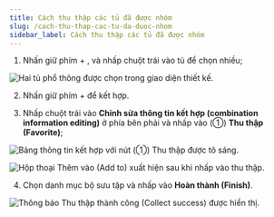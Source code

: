 ```yaml
---
title: Cách thu thập các tủ đã được nhóm
slug: /cach-thu-thap-cac-tu-da-duoc-nhom
sidebar_label: Cách thu thập các tủ đã được nhóm
---
```


1. Nhấn giữ phím  + , và nhấp chuột trái vào tủ để chọn nhiều;

![Hai tủ phổ thông được chọn trong giao diện thiết kế.](https://storage.googleapis.com/jegavn_kb/images/00784415-f3dc-45ca-bdb3-5ae553ceb33d.png)

2. Nhấn giữ phím  +  để kết hợp.

3. Nhấp chuột trái vào **Chỉnh sửa thông tin kết hợp (combination information editing)** ở phía bên phải và nhấp vào (①) **Thu thập (Favorite)**;

![Bảng thông tin kết hợp với nút (①) Thu thập được tô sáng.](https://storage.googleapis.com/jegavn_kb/images/3f329e42-4a59-4aae-9ed9-4501834d19be.png)

![Hộp thoại Thêm vào (Add to) xuất hiện sau khi nhấp vào thu thập.](https://storage.googleapis.com/jegavn_kb/images/874fb369-a75f-4516-81aa-674538863e75.png)

4. Chọn danh mục bộ sưu tập và nhấp vào **Hoàn thành (Finish)**.

![Thông báo Thu thập thành công (Collect success) được hiển thị.](https://storage.googleapis.com/jegavn_kb/images/a5b5f6c7-c5d5-440b-bd19-04dfcb49ccb9.png)